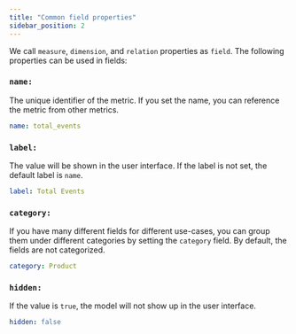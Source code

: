 ```yaml
---
title: "Common field properties"
sidebar_position: 2
---
```


We call `measure`, `dimension`,  and `relation` properties as `field`. The following properties can be used in fields:

### `name:`
The unique identifier of the metric. If you set the name, you can reference the metric from other metrics.

```yml
name: total_events
```

### `label:`
The value will be shown in the user interface. If the label is not set, the default label is `name`.

```yml
label: Total Events
```

### `category:`
If you have many different fields for different use-cases, you can group them under different categories by setting the `category` field. By default, the fields are not categorized.

```yml
category: Product
```

### `hidden:`

If the value is `true`, the model will not show up in the user interface.

```yml
hidden: false
```